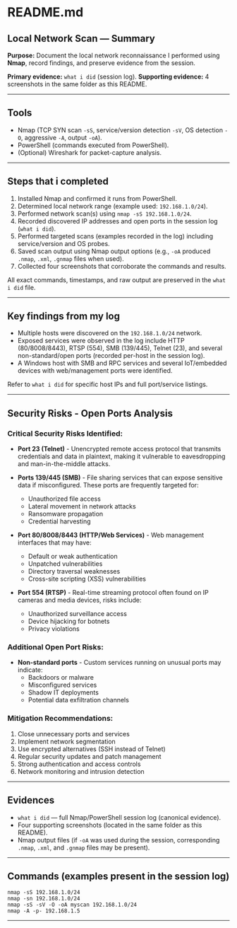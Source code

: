 # README.md

## Local Network Scan — Summary

**Purpose:** Document the local network reconnaissance I performed using **Nmap**, record findings, and preserve evidence from the session.

**Primary evidence:** `what i did` (session log).
**Supporting evidence:** 4 screenshots in the same folder as this README.

---

## Tools

* Nmap (TCP SYN scan `-sS`, service/version detection `-sV`, OS detection `-O`, aggressive `-A`, output `-oA`).
* PowerShell (commands executed from PowerShell).
* (Optional) Wireshark for packet-capture analysis.

---

## Steps that i completed

1. Installed Nmap and confirmed it runs from PowerShell.
2. Determined local network range (example used: `192.168.1.0/24`).
3. Performed network scan(s) using `nmap -sS 192.168.1.0/24`.
4. Recorded discovered IP addresses and open ports in the session log (`what i did`).
5. Performed targeted scans (examples recorded in the log) including service/version and OS probes.
6. Saved scan output using Nmap output options (e.g., `-oA` produced `.nmap`, `.xml`, `.gnmap` files when used).
7. Collected four screenshots that corroborate the commands and results.

All exact commands, timestamps, and raw output are preserved in the `what i did` file.

---

## Key findings from my log

* Multiple hosts were discovered on the `192.168.1.0/24` network.
* Exposed services were observed in the log include HTTP (80/8008/8443), RTSP (554), SMB (139/445), Telnet (23), and several non-standard/open ports (recorded per-host in the session log).
* A Windows host with SMB and RPC services and several IoT/embedded devices with web/management ports were identified.

Refer to `what i did` for specific host IPs and full port/service listings.

---

## Security Risks - Open Ports Analysis

### Critical Security Risks Identified:

* **Port 23 (Telnet)** - Unencrypted remote access protocol that transmits credentials and data in plaintext, making it vulnerable to eavesdropping and man-in-the-middle attacks.

* **Ports 139/445 (SMB)** - File sharing services that can expose sensitive data if misconfigured. These ports are frequently targeted for:
  - Unauthorized file access
  - Lateral movement in network attacks
  - Ransomware propagation
  - Credential harvesting

* **Port 80/8008/8443 (HTTP/Web Services)** - Web management interfaces that may have:
  - Default or weak authentication
  - Unpatched vulnerabilities
  - Directory traversal weaknesses
  - Cross-site scripting (XSS) vulnerabilities

* **Port 554 (RTSP)** - Real-time streaming protocol often found on IP cameras and media devices, risks include:
  - Unauthorized surveillance access
  - Device hijacking for botnets
  - Privacy violations

### Additional Open Port Risks:
* **Non-standard ports** - Custom services running on unusual ports may indicate:
  - Backdoors or malware
  - Misconfigured services
  - Shadow IT deployments
  - Potential data exfiltration channels

### Mitigation Recommendations:
1. Close unnecessary ports and services
2. Implement network segmentation
3. Use encrypted alternatives (SSH instead of Telnet)
4. Regular security updates and patch management
5. Strong authentication and access controls
6. Network monitoring and intrusion detection

---

## Evidences

* `what i did` — full Nmap/PowerShell session log (canonical evidence).
* Four supporting screenshots (located in the same folder as this README).
* Nmap output files (if `-oA` was used during the session, corresponding `.nmap`, `.xml`, and `.gnmap` files may be present).

---

## Commands (examples present in the session log)

```
nmap -sS 192.168.1.0/24
nmap -sn 192.168.1.0/24
nmap -sS -sV -O -oA myscan 192.168.1.0/24
nmap -A -p- 192.168.1.5
```

---
